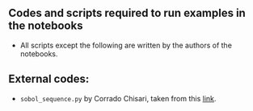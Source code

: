 ## Codes and scripts required to run examples in the notebooks

* All scripts except the following are written by the authors of the notebooks.

## External codes:

* `sobol_sequence.py` by Corrado Chisari, taken from this [link](https://people.sc.fsu.edu/~jburkardt/py_src/sobol/sobol.html).
